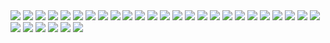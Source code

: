 
<img src="https://raw.githubusercontent.com/ono7/wallpaper/main/routine.jpg">
<img src="https://raw.githubusercontent.com/ono7/wallpaper/main/tech.png">
<img src="https://raw.githubusercontent.com/ono7/wallpaper/main/rocks.png">
<img src="https://raw.githubusercontent.com/ono7/wallpaper/main/river2.jpg">
<img src="https://raw.githubusercontent.com/ono7/wallpaper/main/plants_leaves_in_the_water.jpg">
<img src="https://raw.githubusercontent.com/ono7/wallpaper/main/python-minim.png">
<img src="https://raw.githubusercontent.com/ono7/wallpaper/main/mecha-nostalgia.png">
<img src="https://raw.githubusercontent.com/ono7/wallpaper/main/leave-planet.jpg">
<img src="https://raw.githubusercontent.com/ono7/wallpaper/main/a_video_game_screen_of_a_video_game_01.jpg">
<img src="https://raw.githubusercontent.com/ono7/wallpaper/main/astronaut-balloons.jpg">
<img src="https://raw.githubusercontent.com/ono7/wallpaper/main/lake_1.jpg">
<img src="https://raw.githubusercontent.com/ono7/wallpaper/main/a_video_game_screen_of_a_video_game.jpg">
<img src="https://raw.githubusercontent.com/ono7/wallpaper/main/a_room_with_a_desk_and_a_chair_and_a_skull_on_the_wall.jpg">
<img src="https://raw.githubusercontent.com/ono7/wallpaper/main/a_screenshot_of_a_computer.jpg">
<img src="https://raw.githubusercontent.com/ono7/wallpaper/main/a_screenshot_of_a_computer_generated_image_of_planets.png">
<img src="https://raw.githubusercontent.com/ono7/wallpaper/main/a_road_with_trees_and_a_mountain_in_the_background.png">
<img src="https://raw.githubusercontent.com/ono7/wallpaper/main/a_planet_in_space_with_clouds.jpg">
<img src="https://raw.githubusercontent.com/ono7/wallpaper/main/a_mountain_with_snow_on_top_and_a_body_of_water_01.jpg">
<img src="https://raw.githubusercontent.com/ono7/wallpaper/main/a_group_of_people_standing_on_a_mountain.png">
<img src="https://raw.githubusercontent.com/ono7/wallpaper/main/a_moon_in_the_sky.png">
<img src="https://raw.githubusercontent.com/ono7/wallpaper/main/a_boat_in_the_water.jpg">
<img src="https://raw.githubusercontent.com/ono7/wallpaper/main/a_cartoon_of_a_couple_of_tentacles.png">
<img src="https://raw.githubusercontent.com/ono7/wallpaper/main/a_cartoon_of_jellyfish_and_coral_reef.png">
<img src="https://raw.githubusercontent.com/ono7/wallpaper/main/a_foggy_forest_with_trees_and_bushes.png">
<img src="https://raw.githubusercontent.com/ono7/wallpaper/main/a_group_of_colorful_ghosts.png">
<img src="https://raw.githubusercontent.com/ono7/wallpaper/main/File_5.jpg">
<img src="https://raw.githubusercontent.com/ono7/wallpaper/main/a_black_and_white_photo_of_a_city.png">
<img src="https://raw.githubusercontent.com/ono7/wallpaper/main/a_blueprint_of_a_cassette_tape.png">
<img src="https://raw.githubusercontent.com/ono7/wallpaper/main/File_1.jpg">
<img src="https://raw.githubusercontent.com/ono7/wallpaper/main/File_2.jpg">
<img src="https://raw.githubusercontent.com/ono7/wallpaper/main/File_4.jpg">
